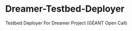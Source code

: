 Dreamer-Testbed-Deployer
========================

Testbed Deployer For Dreamer Project (GÉANT Open Call)

